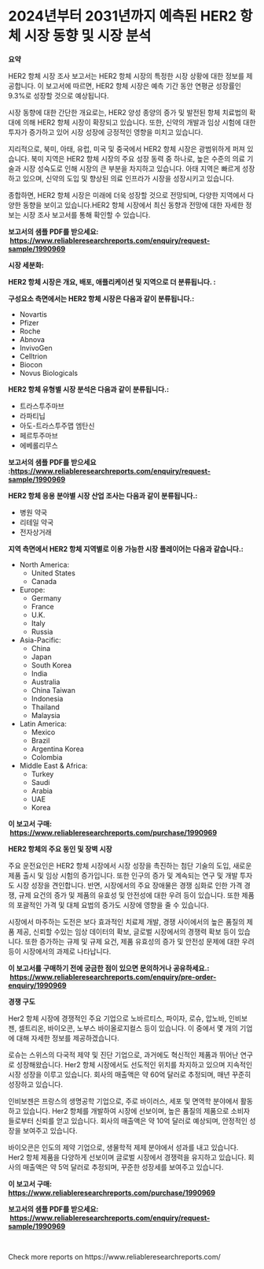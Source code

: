 <p><h1>2024년부터 2031년까지 예측된 HER2 항체 시장 동향 및 시장 분석</h1></p><p><strong>요약</strong></p>
<p><p>HER2 항체 시장 조사 보고서는 HER2 항체 시장의 특정한 시장 상황에 대한 정보를 제공합니다. 이 보고서에 따르면, HER2 항체 시장은 예측 기간 동안 연평균 성장률인 9.3%로 성장할 것으로 예상됩니다. </p><p>시장 동향에 대한 간단한 개요로는, HER2 양성 종양의 증가 및 발전된 항체 치료법의 확대에 의해 HER2 항체 시장이 확장되고 있습니다. 또한, 신약의 개발과 임상 시험에 대한 투자가 증가하고 있어 시장 성장에 긍정적인 영향을 미치고 있습니다.</p><p>지리적으로, 북미, 아태, 유럽, 미국 및 중국에서 HER2 항체 시장은 광범위하게 퍼져 있습니다. 북미 지역은 HER2 항체 시장의 주요 성장 동력 중 하나로, 높은 수준의 의료 기술과 시장 성숙도로 인해 시장의 큰 부분을 차지하고 있습니다. 아태 지역은 빠르게 성장하고 있으며, 신약의 도입 및 향상된 의료 인프라가 시장을 성장시키고 있습니다. </p><p>종합하면, HER2 항체 시장은 미래에 더욱 성장할 것으로 전망되며, 다양한 지역에서 다양한 동향을 보이고 있습니다.HER2 항체 시장에서 최신 동향과 전망에 대한 자세한 정보는 시장 조사 보고서를 통해 확인할 수 있습니다.</p></p>
<p><strong>보고서의 샘플 PDF를 받으세요: &nbsp;<a href="https://www.reliableresearchreports.com/enquiry/request-sample/1990969">https://www.reliableresearchreports.com/enquiry/request-sample/1990969</a></strong></p>
<p><strong>시장 세분화:</strong></p>
<p><strong> HER2 항체 시장은 개요, 배포, 애플리케이션 및 지역으로 더 분류됩니다. :</strong></p>
<p><strong>구성요소 측면에서는 HER2 항체 시장은 다음과 같이 분류됩니다.:</strong></p>
<p><ul><li>Novartis</li><li>Pfizer</li><li>Roche</li><li>Abnova</li><li>InvivoGen</li><li>Celltrion</li><li>Biocon</li><li>Novus Biologicals</li></ul></p>
<p><strong> HER2 항체 유형별 시장 분석은 다음과 같이 분류됩니다.:</strong></p>
<p><ul><li>트라스투주마브</li><li>라파티닙</li><li>아도-트라스투주맵 엠탄신</li><li>페르투주마브</li><li>에베롤리무스</li></ul></p>
<p><strong>보고서의 샘플 PDF를 받으세요 :<a href="https://www.reliableresearchreports.com/enquiry/request-sample/1990969">https://www.reliableresearchreports.com/enquiry/request-sample/1990969</a></strong></p>
<p><strong> HER2 항체 응용 분야별 시장 산업 조사는 다음과 같이 분류됩니다.:</strong></p>
<p><ul><li>병원 약국</li><li>리테일 약국</li><li>전자상거래</li></ul></p>
<p><strong>지역 측면에서 HER2 항체 지역별로 이용 가능한 시장 플레이어는 다음과 같습니다.:</strong></p>
<p><ul>
    <li>
        North America:
        <ul>
            <li>United States</li>
            <li>Canada</li>
        </ul>
    </li>
    <li>
        Europe:
        <ul>
            <li>Germany</li>
            <li>France</li>
            <li>U.K.</li>
            <li>Italy</li>
            <li>Russia</li>
        </ul>
    </li>
    <li>
        Asia-Pacific:
        <ul>
            <li>China</li>
            <li>Japan</li>
            <li>South Korea</li>
            <li>India</li>
            <li>Australia</li>
            <li>China Taiwan</li>
            <li>Indonesia</li>
            <li>Thailand</li>
            <li>Malaysia</li>
        </ul>
    </li>
    <li>
        Latin America:
        <ul>
            <li>Mexico</li>
            <li>Brazil</li>
            <li>Argentina Korea</li>
            <li>Colombia</li>
        </ul>
    </li>
    <li>
        Middle East & Africa:
        <ul>
            <li>Turkey</li>
            <li>Saudi</li>
            <li>Arabia</li>
            <li>UAE</li>
            <li>Korea</li>
        </ul>
    </li>
    </ul></p>
<p><strong>이 보고서 구매: &nbsp;<a href="https://www.reliableresearchreports.com/purchase/1990969">https://www.reliableresearchreports.com/purchase/1990969</a></strong></p>
<p><strong>HER2 항체의 주요 동인 및 장벽 시장</strong></p>
<p><p>주요 운전요인은 HER2 항체 시장에서 시장 성장을 촉진하는 첨단 기술의 도입, 새로운 제품 출시 및 임상 시험의 증가입니다. 또한 인구의 증가 및 계속되는 연구 및 개발 투자도 시장 성장을 견인합니다. 반면, 시장에서의 주요 장애물은 경쟁 심화로 인한 가격 경쟁, 규제 요건의 증가 및 제품의 유효성 및 안전성에 대한 우려 등이 있습니다. 또한 제품의 포괄적인 가격 및 대체 요법의 증가도 시장에 영향을 줄 수 있습니다.</p><p>시장에서 마주하는 도전은 보다 효과적인 치료제 개발, 경쟁 사이에서의 높은 품질의 제품 제공, 신뢰할 수있는 임상 데이터의 확보, 글로벌 시장에서의 경쟁력 확보 등이 있습니다. 또한 증가하는 규제 및 규제 요건, 제품 유효성의 증가 및 안전성 문제에 대한 우려 등이 시장에서의 과제로 나타납니다.</p></p>
<p><strong>이 보고서를 구매하기 전에 궁금한 점이 있으면 문의하거나 공유하세요.: &nbsp;<a href="https://www.reliableresearchreports.com/enquiry/pre-order-enquiry/1990969">https://www.reliableresearchreports.com/enquiry/pre-order-enquiry/1990969</a></strong></p>
<p><strong>경쟁 구도</strong></p>
<p><p>Her2 항체 시장에 경쟁적인 주요 기업으로 노바르티스, 파이자, 로슈, 압노바, 인비보젠, 셀트리온, 바이오콘, 노부스 바이올로지컬스 등이 있습니다. 이 중에서 몇 개의 기업에 대해 자세한 정보를 제공하겠습니다.</p><p>로슈는 스위스의 다국적 제약 및 진단 기업으로, 과거에도 혁신적인 제품과 뛰어난 연구로 성장해왔습니다. Her2 항체 시장에서도 선도적인 위치를 차지하고 있으며 지속적인 시장 성장을 이루고 있습니다. 회사의 매출액은 약 60억 달러로 추정되며, 매년 꾸준히 성장하고 있습니다.</p><p>인비보젠은 프랑스의 생명공학 기업으로, 주로 바이러스, 세포 및 면역학 분야에서 활동하고 있습니다. Her2 항체를 개발하여 시장에 선보이며, 높은 품질의 제품으로 소비자들로부터 신뢰를 얻고 있습니다. 회사의 매출액은 약 10억 달러로 예상되며, 안정적인 성장을 보여주고 있습니다.</p><p>바이오콘은 인도의 제약 기업으로, 생물학적 제제 분야에서 성과를 내고 있습니다. Her2 항체 제품을 다양하게 선보이며 글로벌 시장에서 경쟁력을 유지하고 있습니다. 회사의 매출액은 약 5억 달러로 추정되며, 꾸준한 성장세를 보여주고 있습니다.</p></p>
<p><strong>이 보고서 구매: &nbsp; <a href="https://www.reliableresearchreports.com/purchase/1990969">https://www.reliableresearchreports.com/purchase/1990969</a></strong></p>
<p><strong>보고서의 샘플 PDF를 받으세요: &nbsp;<a href="https://www.reliableresearchreports.com/enquiry/request-sample/1990969">https://www.reliableresearchreports.com/enquiry/request-sample/1990969</a></strong><strong></strong></p>
<p>&nbsp;</p>
<p>Check more reports on https://www.reliableresearchreports.com/</p>